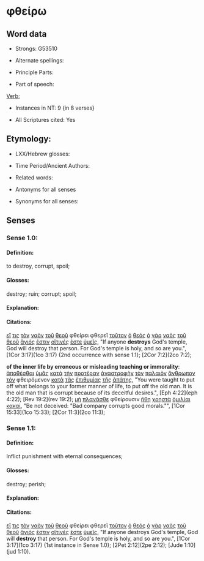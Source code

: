 # φθείρω 

<!-- Status: S2=NeedsFinalCheck -->
<!-- Lexica used for edits: BDAG, FFM, LN, A-S -->

## Word data

* Strongs: G53510

* Alternate spellings:

* Principle Parts: 

* Part of speech: 

[Verb](http://ugg.readthedocs.io/en/latest/verb.html); 

* Instances in NT: 9 {in 8 verses}

* All Scriptures cited: Yes

## Etymology: 

* LXX/Hebrew glosses: 

* Time Period/Ancient Authors: 

* Related words: 

* Antonyms for all senses

* Synonyms for all senses: 

## Senses 

### Sense 1.0:

#### Definition: 

to destroy, corrupt, spoil;

#### Glosses:

destroy; ruin; corrupt; spoil;

#### Explanation:

#### Citations:

[εἴ](../G14870/01.md) [τις](../G51000/01.md) [τὸν](../G35880/01.md) [ναὸν](../G34850/01.md) [τοῦ](../G35880/01.md) [θεοῦ](../G23160/01.md) φθείρει φθερεῖ [τοῦτον](../G37780/01.md) [ὁ](../G35880/01.md) [θεός](../G23160/01.md) [ὁ](../G35880/01.md) [γὰρ](../G10630/01.md) [ναὸς](../G34850/01.md) [τοῦ](../G35880/01.md) [θεοῦ](../G23160/01.md) [ἅγιός](../G00400/01.md) [ἐστιν](../G99999/01.md) [οἵτινές](../G37480/01.md) [ἐστε](../G99999/01.md) [ὑμεῖς](../G47710/01.md), "If anyone **destroys** God's temple, God will destroy that person. For God's temple is holy, and so are you.", [1Cor 3:17](1co 3:17) {2nd occurrence with sense 1.1}; [2Cor 7:2](2co 7:2); 


**of the inner life by erroneous or misleading teaching or immorality**: [ἀποθέσθαι](../G06590/01.md) [ὑμᾶς](../G47710/01.md) [κατὰ](../G25960/01.md) [τὴν](../G35880/01.md) [προτέραν](../G43870/01.md) [ἀναστροφὴν](../G03910/01.md) [τὸν](../G35880/01.md) [παλαιὸν](../G38200/01.md) [ἄνθρωπον](../G04440/01.md) [τὸν](../G35880/01.md) φθειρόμενον [κατὰ](../G25960/01.md) [τὰς](../G35880/01.md) [ἐπιθυμίας](../G19390/01.md) [τῆς](../G35880/01.md) [ἀπάτης](../G05390/01.md), "You were taught to put off what belongs to your former manner of life, to put off the old man. It is the old man that is corrupt because of its deceitful desires.", [Eph 4:22](eph 4:22); [Rev 19:2](rev 19:2);
[μὴ](../G33610/01.md) [πλανᾶσθε](../G41050/01.md) φθείρουσιν [ἤθη](../G22390/01.md) [χρηστὰ](../G55430/01.md) [ὁμιλίαι](../G36570/01.md) [κακαί](../G25560/01.md), "Be not deceived: "Bad company corrupts good morals."", [1Cor 15:33](1co 15:33); [2Cor 11:3](2co 11:3); 

### Sense 1.1:

#### Definition: 

Inflict punishment with eternal consequences;

#### Glosses:

destroy; perish;

#### Explanation:

#### Citations:

[εἴ](../G14870/01.md) [τις](../G51000/01.md) [τὸν](../G35880/01.md) [ναὸν](../G34850/01.md) [τοῦ](../G35880/01.md) [θεοῦ](../G23160/01.md) φθείρει φθερεῖ [τοῦτον](../G37780/01.md) [ὁ](../G35880/01.md) [θεός](../G23160/01.md) [ὁ](../G35880/01.md) [γὰρ](../G10630/01.md) [ναὸς](../G34850/01.md) [τοῦ](../G35880/01.md) [θεοῦ](../G23160/01.md) [ἅγιός](../G00400/01.md) [ἐστιν](../G99999/01.md) [οἵτινές](../G37480/01.md) [ἐστε](../G99999/01.md) [ὑμεῖς](../G47710/01.md), "If anyone destroys God's temple, God will __destroy__ that person. For God's temple is holy, and so are you.", [1Cor 3:17](1co 3:17) {1st instance in Sense 1.0}; [2Pet 2:12](2pe 2:12); [Jude 1:10](jud 1:10).  

